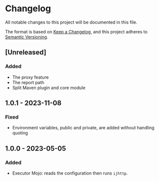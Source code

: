 # Changelog

All notable changes to this project will be documented in this file.

The format is based on [Keep a Changelog](https://keepachangelog.com/en/1.1.0/),
and this project adheres to [Semantic Versioning](https://semver.org/spec/v2.0.0.html).

## [Unreleased]
### Added
- The proxy feature
- The report path
- Split Maven plugin and core module

## 1.0.1 - 2023-11-08
### Fixed
- Environment variables, public and private, are added without handling quoting

## 1.0.0 - 2023-05-05
### Added
- Executor Mojo: reads the configuration then runs `ijhttp`.
